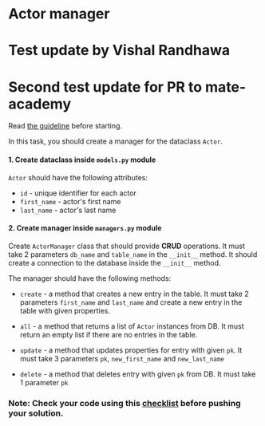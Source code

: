 # Actor manager
# Test update by Vishal Randhawa
# Second test update for PR to mate-academy

Read [the guideline](https://github.com/mate-academy/py-task-guideline/blob/main/README.md) before starting.

In this task, you should create a manager for the dataclass `Actor`.

#### 1. Create dataclass inside `models.py` module
`Actor` should have the following attributes:
- `id` - unique identifier for each actor
- `first_name` - actor's first name
- `last_name` - actor's last name

#### 2. Create manager inside `managers.py` module
Create `ActorManager` class that should provide **CRUD** operations. 
It must take 2 parameters `db_name` and `table_name` in the `__init__` method.
It should create a connection to the database inside the `__init__` method.

The manager should have the following methods:
- `create` - a method that creates a new entry in the table.
It must take 2 parameters `first_name` and `last_name` and create a new entry in the table with given properties.

- `all` - a method that returns a list of `Actor` instances from DB. 
It must return an empty list if there are no entries in the table.

- `update` - a method that updates properties for entry with given `pk`. 
It must take 3 parameters `pk`, `new_first_name` and `new_last_name`

- `delete` - a method that deletes entry with given `pk` from DB. 
It must take 1 parameter `pk`

### Note: Check your code using this [checklist](checklist.md) before pushing your solution.
